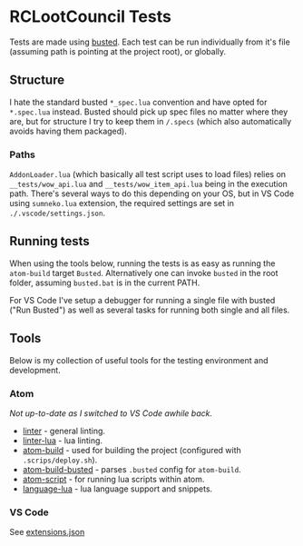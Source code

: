 # RCLootCouncil Tests

Tests are made using [busted](https://github.com/Olivine-Labs/busted).
Each test can be run individually from it's file (assuming path is pointing at the project root), or globally.


## Structure

I hate the standard busted `*_spec.lua` convention and have opted for `*.spec.lua` instead. Busted should pick up spec files no matter where they are, but for structure I try to keep them in `/.specs` (which also automatically avoids having them packaged).

### Paths

`AddonLoader.lua` (which basically all test script uses to load files) relies on `__tests/wow_api.lua` and `__tests/wow_item_api.lua` being in the execution path. There's several ways to do this depending on your OS, but in VS Code using `sumneko.lua` extension, the required settings are set in `./.vscode/settings.json`.

## Running tests

When using the tools below, running the tests is as easy as running the `atom-build` target `Busted`.
Alternatively one can invoke `busted` in the root folder, assuming `busted.bat` is in the current PATH.

For VS Code I've setup a debugger for running a single file with busted ("Run Busted") as well as several tasks for running both single and all files.

## Tools

Below is my collection of useful tools for the testing environment and development.

### Atom

*Not up-to-date as I switched to VS Code awhile back.*

- [linter](https://github.com/steelbrain/linter) - general linting.
- [linter-lua](https://github.com/AtomLinter/linter-lua) - lua linting.
- [atom-build](https://github.com/noseglid/atom-build) - used for building the project (configured with `.scrips/deploy.sh`).
- [atom-build-busted](https://github.com/xpol/atom-build-busted) - parses `.busted` config for `atom-build`.
- [atom-script](https://github.com/rgbkrk/atom-script) - for running lua scripts within atom.
- [language-lua](https://github.com/FireZenk/language-lua) - lua language support and snippets.

### VS Code

See [extensions.json](../.vscode/extensions.json)

